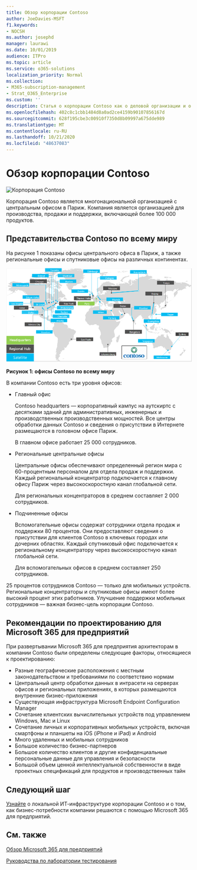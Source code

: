 ```yaml
---
title: Обзор корпорации Contoso
author: JoeDavies-MSFT
f1.keywords:
- NOCSH
ms.author: josephd
manager: laurawi
ms.date: 10/01/2019
audience: ITPro
ms.topic: article
ms.service: o365-solutions
localization_priority: Normal
ms.collection:
- M365-subscription-management
- Strat_O365_Enterprise
ms.custom: ''
description: Статья о корпорации Contoso как о деловой организации и о многоуровневой структуре ее офисов по всему миру.
ms.openlocfilehash: 402c8c1cbb1484d8a0ad2ce4159b90107856167d
ms.sourcegitcommit: 628f195cbe3c00910f7350d8b09997a675dde989
ms.translationtype: MT
ms.contentlocale: ru-RU
ms.lasthandoff: 10/21/2020
ms.locfileid: "48637083"
---
```

# <a name="overview-of-contoso-corporation"></a>Обзор корпорации Contoso

![Корпорация Contoso](../media/contoso-overview/contoso-icon.png)

Корпорация Contoso является многонациональной организацией с центральным офисом в Париж. Компания является организацией для производства, продажи и поддержки, включающей более 100 000 продуктов.

## <a name="contoso-around-the-world"></a>Представительства Contoso по всему миру

На рисунке 1 показаны офисы центрального офиса в Париж, а также региональные офисы и спутниковые офисы на различных континентах.

![Офисы Contoso по всему миру](../media/contoso-overview/contoso-overview-fig1.png)

**Рисунок 1: офисы Contoso по всему миру**
 
В компании Contoso есть три уровня офисов:

- Главный офис

  Contoso headquarters — корпоративный кампус на аутскиртс с десятками зданий для административных, инженерных и производственных производственных мощностей. Все центры обработки данных Contoso и сведения о присутствии в Интернете размещаются в головном офисе Париж.

  В главном офисе работает 25 000 сотрудников.

- Региональные центральные офисы

  Центральные офисы обеспечивают определенный регион мира с 60-процентным персоналом для отдела продаж и поддержки. Каждый региональный концентратор подключается к главному офису Париж через высокоскоростную канал глобальной сети.

  Для региональных концентраторов в среднем составляет 2 000 сотрудников.

- Подчиненные офисы

  Вспомогательные офисы содержат сотрудники отдела продаж и поддержки 80 процентов. Они предоставляют сведения о присутствии для клиентов Contoso в ключевых городах или дочерних областях. Каждый спутниковый офис подключается к региональному концентратору через высокоскоростную канал глобальной сети.

  Для вспомогательных офисов в среднем составляет 250 сотрудников.

25 процентов сотрудников Contoso — только для мобильных устройств. Региональные концентраторы и спутниковые офисы имеют более высокий процент этих работников. Улучшение поддержки мобильных сотрудников — важная бизнес-цель корпорации Contoso.

## <a name="design-considerations-for-microsoft-365-for-enterprise"></a>Рекомендации по проектированию для Microsoft 365 для предприятий

При развертывании Microsoft 365 для предприятия архитекторам в компании Contoso были определены следующие факторы, относящиеся к проектированию:

- Разные географические расположения с местным законодательством и требованиями по соответствию нормам
- Центральный центр обработки данных в интрасети на серверах офисов и региональных приложениях, в которых размещаются внутренние бизнес-приложения
- Существующая инфраструктура Microsoft Endpoint Configuration Manager
- Сочетание клиентских вычислительных устройств под управлением Windows, Mac и Linux
- Сочетание личных и корпоративных мобильных устройств, включая смартфоны и планшеты на iOS (iPhone и iPad) и Android
- Много удаленных и мобильных сотрудников
- Большое количество бизнес-партнеров
- Большое количество клиентов и другие конфиденциальные персональные данные для управления и безопасности
- Большой объем ценной интеллектуальной собственности в виде проектных спецификаций для продуктов и производственных тайн

## <a name="next-step"></a>Следующий шаг

[Узнайте](contoso-infra-needs.md) о локальной ИТ-инфраструктуре корпорации Contoso и о том, как бизнес-потребности компании решаются с помощью Microsoft 365 для предприятий.

## <a name="see-also"></a>См. также

[Обзор Microsoft 365 для предприятий](microsoft-365-overview.md)

[Руководства по лаборатории тестирования](m365-enterprise-test-lab-guides.md)

